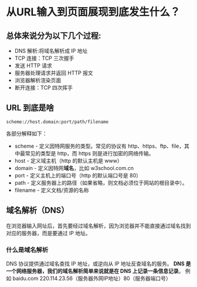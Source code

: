 # 从URL输入到页面展现到底发生什么？

## 总体来说分为以下几个过程:
* DNS 解析:将域名解析成 IP 地址
* TCP 连接：TCP 三次握手
* 发送 HTTP 请求
* 服务器处理请求并返回 HTTP 报文
* 浏览器解析渲染页面
* 断开连接：TCP 四次挥手

## URL 到底是啥
`scheme://host.domain:port/path/filename`

各部分解释如下：
* scheme - 定义因特网服务的类型。常见的协议有 http、https、ftp、file，其中最常见的类型是 http，而 https 则是进行加密的网络传输。
* host - 定义域主机（http 的默认主机是 www）
* domain - 定义因特网**域名**，比如 w3school.com.cn
* port - 定义主机上的端口号（http 的默认端口号是 80）
* path - 定义服务器上的路径（如果省略，则文档必须位于网站的根目录中）。
* filename - 定义文档/资源的名称

## 域名解析（DNS）
在浏览器输入网址后，首先要经过域名解析，因为浏览器并不能直接通过域名找到对应的服务器，而是要通过 IP 地址。

### 什么是域名解析
DNS 协议提供通过域名查找 IP 地址，或逆向从 IP 地址反查域名的服务。
**DNS 是一个网络服务器，我们的域名解析简单来说就是在 DNS 上记录一条信息记录**。
例如 baidu.com 220.114.23.56（服务器外网IP地址）80（服务器端口号）